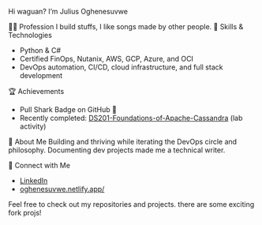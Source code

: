 

 Hi waguan? I’m Julius Oghenesuvwe

👨‍💻 Profession
 I build stuffs, I like songs made by other people.
🚀 Skills & Technologies
- Python & C#
- Certified FinOps, Nutanix, AWS, GCP, Azure, and OCI
- DevOps automation, CI/CD, cloud infrastructure, and full stack development

 🏆 Achievements
- Pull Shark Badge on GitHub 🦈
- Recently completed: [DS201-Foundations-of-Apache-Cassandra](https://github.com/Oghenesuvwe-dev/DS201-Foundations-of-Apache-Cassandra) (lab activity)

🌱 About Me
Building and thriving while iterating the DevOps circle and philosophy. Documenting dev projects made me a technical writer.

🔗 Connect with Me
- [LinkedIn](https://www.linkedin.com/in/oghenesuvwe)
- [oghenesuvwe.netlify.app/](https://app.netlify.com/projects/oghenesuvwe/overview)

Feel free to check out my repositories and projects. there are some exciting fork projs!



<!---
Oghenesuvwe-dev/Oghenesuvwe-dev is a ✨ special ✨ repository because its `README.md` (this file) appears on your GitHub profile.
You can click the Preview link to take a look at your changes.
--->


<!---
Oghenesuvwe-dev/Oghenesuvwe-dev is a ✨ special ✨ repository because its `README.md` (this file) appears on your GitHub profile.
You can click the Preview link to take a look at your changes.
--->
